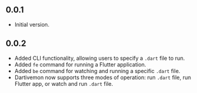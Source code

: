 ## 0.0.1

- Initial version.

## 0.0.2 

- Added CLI functionality, allowing users to specify a `.dart` file to run.
- Added `fe` command for running a Flutter application.
- Added `be` command for watching and running a specific `.dart` file.
- Dartivemon now supports three modes of operation: run `.dart` file, run Flutter app, or watch and run `.dart` file.
